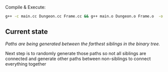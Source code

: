 Compile & Execute:
```bash
g++ -c main.cc Dungeon.cc Frame.cc && g++ main.o Dungeon.o Frame.o  -o sfml-app -lsfml-graphics -lsfml-window -lsfml-system && ./sfml-app
```

## Current state
_Paths are being generated between the farthest siblings in the binary tree._

Next step is to randomly generate those paths so not all siblings are connected and generate other paths between non-siblings to connect everything together

